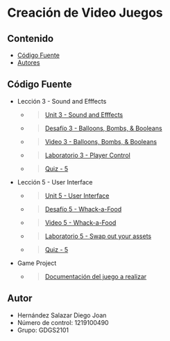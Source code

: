 # Creación de Video Juegos
## Contenido
- [Código Fuente](#código-fuente)
- [Autores](#autor)

## Código Fuente
* Lección 3 - Sound and Efffects
  * > [Unit 3 - Sound and Efffects ](https://github.com/DiegoJoan2145/Curso-Unity/tree/main/Leccion%203/Unit%203%20-%20Sound%20and%20Effects)
  * > [Desafío 3 - Balloons, Bombs, & Booleans](https://github.com/DiegoJoan2145/Curso-Unity/tree/main/Leccion%203/Unit%203%20-%20Challenge)
  * > [Video 3 - Balloons, Bombs, & Booleans](https://drive.google.com/file/d/1bhGzxDb_axJuCxzOpWJ0DVhg5uq_mozr/view?usp=sharing)
  * > [Laboratorio 3 - Player Control](https://github.com/DiegoJoan2145/Curso-Unity/tree/main/Leccion%203/Laboratorio%20-%203)
  * > [Quiz - 5](https://github.com/DiegoJoan2145/Curso-Unity/tree/main/Leccion%203/Quiz%20-%203)

* Lección 5 - User Interface
  * > [Unit 5 - User Interface](https://github.com/DiegoJoan2145/Curso-Unity/tree/main/Leccion%205/Unit%205%20-%20User%20Interface)
  * > [Desafío 5 - Whack-a-Food](https://github.com/DiegoJoan2145/Curso-Unity/tree/main/Leccion%205/Challenge%205%20-%20Whack-a-Food)
  * > [Video 5 - Whack-a-Food](https://drive.google.com/file/d/1AurE0HmEXepgv_Be__k9fUJA-I4GR5ce/view?usp=sharing)
  * > [Laboratorio 5 - Swap out your assets](https://github.com/DiegoJoan2145/Curso-Unity/tree/main/Leccion%205/Lab%205%20-%20Swap%20out%20your%20Assets)
  * > [Quiz - 5](https://github.com/DiegoJoan2145/Curso-Unity/tree/main/Leccion%205/Quiz%20-%205)
  
* Game Project
  * > [Documentación del juego a realizar](https://docs.google.com/document/d/1WzagRw2U7oY4eAUA6eFMaBPmHoLrkz6q/edit?usp=sharing&ouid=104069290293159397537&rtpof=true&sd=true)

## Autor
- Hernández Salazar Diego Joan
- Número de control: 1219100490
- Grupo: GDGS2101

